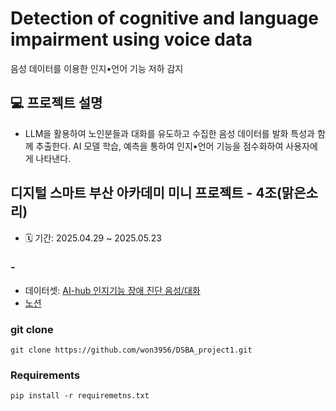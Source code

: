 #  Detection of cognitive and language impairment using voice data
음성 데이터를 이용한 인지•언어 기능 저하 감지


## 💻 프로젝트 설명
- LLM을 활용하여 노인분들과 대화를 유도하고 수집한 음성 데이터를 발화 특성과 함께 추출한다. 
AI 모델 학습, 예측을 통하여 인지•언어 기능을 점수화하여 사용자에게 나타낸다.


## 디지털 스마트 부산 아카데미 미니 프로젝트 - 4조(맑은소리)
- 🗓️ 기간: 2025.04.29 ~ 2025.05.23


### -
- 데이터셋: [AI-hub 인지기능 장애 진단 음성/대화](https://aihub.or.kr/aihubdata/data/view.do?currMenu=115&topMenu=100&aihubDataSe=realm&dataSetSn=217)
- [노션](https://www.notion.so/1e408f47f46a802cab07ef7709d00784?v=1e408f47f46a809c88e6000c6adf670e&pvs=4)


### git clone

    git clone https://github.com/won3956/DSBA_project1.git

### Requirements

    pip install -r requiremetns.txt

